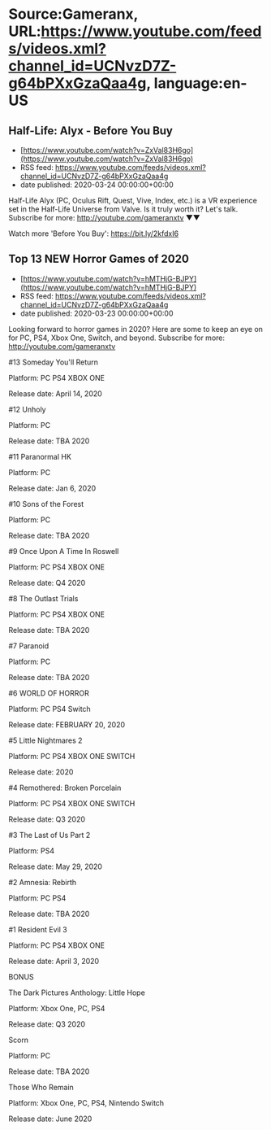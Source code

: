 # Source:Gameranx, URL:https://www.youtube.com/feeds/videos.xml?channel_id=UCNvzD7Z-g64bPXxGzaQaa4g, language:en-US

## Half-Life: Alyx - Before You Buy
 - [https://www.youtube.com/watch?v=ZxVal83H6go](https://www.youtube.com/watch?v=ZxVal83H6go)
 - RSS feed: https://www.youtube.com/feeds/videos.xml?channel_id=UCNvzD7Z-g64bPXxGzaQaa4g
 - date published: 2020-03-24 00:00:00+00:00

Half-Life Alyx (PC, Oculus Rift, Quest, Vive, Index, etc.) is a VR experience set in the Half-Life Universe from Valve. Is it truly worth it? Let's talk.
Subscribe for more: http://youtube.com/gameranxtv ▼▼



Watch more 'Before You Buy': https://bit.ly/2kfdxI6

## Top 13 NEW Horror Games of 2020
 - [https://www.youtube.com/watch?v=hMTHjG-BJPY](https://www.youtube.com/watch?v=hMTHjG-BJPY)
 - RSS feed: https://www.youtube.com/feeds/videos.xml?channel_id=UCNvzD7Z-g64bPXxGzaQaa4g
 - date published: 2020-03-23 00:00:00+00:00

Looking forward to horror games in 2020? Here are some to keep an eye on for PC, PS4, Xbox One, Switch, and beyond.
Subscribe for more: http://youtube.com/gameranxtv

#13 Someday You'll Return

Platform: PC PS4 XBOX ONE

Release date: April 14, 2020



#12 Unholy

Platform: PC

Release date: TBA 2020



#11 Paranormal HK

Platform: PC

Release date: Jan 6, 2020



#10 Sons of the Forest

Platform: PC

Release date: TBA 2020



#9 Once Upon A Time In Roswell

Platform: PC PS4 XBOX ONE

Release date: Q4 2020



#8 The Outlast Trials

Platform: PC PS4 XBOX ONE

Release date: TBA 2020



#7 Paranoid

Platform: PC

Release date: TBA 2020



#6 WORLD OF HORROR

Platform: PC PS4 Switch

Release date: FEBRUARY 20, 2020



#5 Little Nightmares 2

Platform: PC PS4 XBOX ONE SWITCH

Release date: 2020



#4 Remothered: Broken Porcelain

Platform: PC PS4 XBOX ONE SWITCH

Release date: Q3 2020



#3 The Last of Us Part 2

Platform: PS4

Release date: May 29, 2020



#2 Amnesia: Rebirth

Platform: PC PS4

Release date: TBA 2020



#1 Resident Evil 3

Platform: PC PS4 XBOX ONE

Release date: April 3, 2020



BONUS

The Dark Pictures Anthology: Little Hope

Platform: Xbox One, PC, PS4

Release date: Q3 2020



Scorn

Platform: PC

Release date: TBA 2020



Those Who Remain

Platform: Xbox One, PC, PS4, Nintendo Switch

Release date: June 2020

